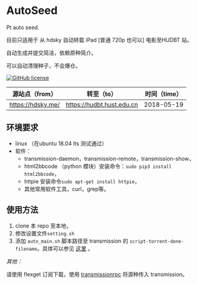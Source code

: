 # AutoSeed

Pt auto seed.

目前只适用于 从 hdsky 自动转载 iPad [普通 720p 也可以] 电影至HUDBT 站。

自动生成并提交简洁，依赖原种简介。

可以自动清理种子，不会爆仓。

[![GitHub license](https://img.shields.io/badge/license-AGPL-blue.svg)](https://raw.githubusercontent.com/rachpt/AutoSeed/master/LICENSE)

|  源站点（from）   |        转至（to）         | 时间（time） |
| :---------------: | :-----------------------: | :----------: |
| https://hdsky.me/ | https://hudbt.hust.edu.cn |  2018-05-19  |



## 环境要求

- linux （在ubuntu 18.04 lts 测试通过）
- 软件：
  - transmission-daemon，transmission-remote，transmission-show，
  - html2bbcode （python 模块）安装命令：`sudo pip3 install html2bbcode`，
  - httpie 安装命令`sudo apt-get install httpie`，
  - 其他常用软件工具，curl，grep等。

## 使用方法

1. clone 本 repo 至本地，
2. 修改设置文件`setting.sh`
3. 添加 `auto_main.sh` 脚本路径至 transmission 的 `script-torrent-done-filename`。具体可以参见 [这里](https://rachpt.github.io/2018/03/25/transmission-settings/) 。


*其他：*

请使用 flexget 订阅下载，使用 [transmissionrpc](https://flexget.com/Plugins/transmission) 将源种传入 transmission。
